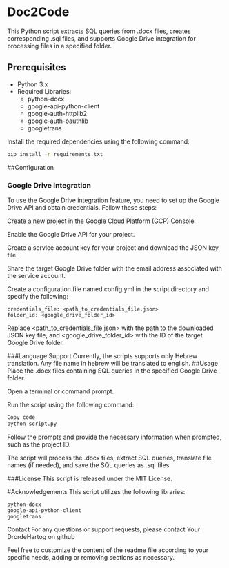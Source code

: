 # Doc2Code
This Python script extracts SQL queries from .docx files, creates corresponding .sql files, and supports Google Drive integration for processing files in a specified folder.

## Prerequisites

- Python 3.x
- Required Libraries:
  - python-docx
  - google-api-python-client
  - google-auth-httplib2
  - google-auth-oauthlib
  - googletrans

Install the required dependencies using the following command:

```bash
pip install -r requirements.txt
```
##Configuration
### Google Drive Integration
To use the Google Drive integration feature, you need to set up the Google Drive API and obtain credentials. Follow these steps:

Create a new project in the Google Cloud Platform (GCP) Console.

Enable the Google Drive API for your project.

Create a service account key for your project and download the JSON key file.

Share the target Google Drive folder with the email address associated with the service account.

Create a configuration file named config.yml in the script directory and specify the following:
```
credentials_file: <path_to_credentials_file.json>
folder_id: <google_drive_folder_id>
```
Replace <path_to_credentials_file.json> with the path to the downloaded JSON key file, and <google_drive_folder_id> with the ID of the target Google Drive folder.

###Language Support
Currently, the scripts supports only Hebrew translation. Any file name in hebrew will be translated to english.
##Usage
Place the .docx files containing SQL queries in the specified Google Drive folder.

Open a terminal or command prompt.

Run the script using the following command:

```bash
Copy code
python script.py
```
Follow the prompts and provide the necessary information when prompted, such as the project ID.

The script will process the .docx files, extract SQL queries, translate file names (if needed), and save the SQL queries as .sql files.


###License
This script is released under the MIT License.

#Acknowledgements
This script utilizes the following libraries:
```
python-docx
google-api-python-client
googletrans
```
Contact
For any questions or support requests, please contact Your DrordeHartog on github


Feel free to customize the content of the readme file according to your specific needs, adding or removing sections as necessary.



